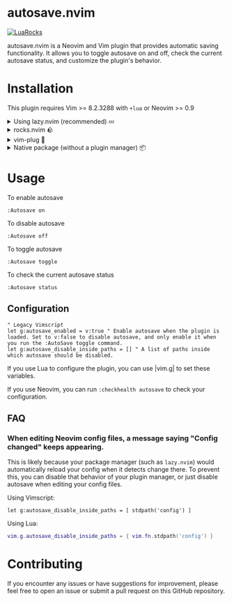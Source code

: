 # autosave.nvim

[![LuaRocks](https://img.shields.io/luarocks/v/brianhuster/autosave.nvim?logo=lua&color=purple)](https://luarocks.org/modules/brianhuster/autosave.nvim)

autosave.nvim is a Neovim and Vim plugin that provides automatic saving functionality. It allows you to toggle autosave on and off, check the current autosave status, and customize the plugin's behavior.

# Installation

This plugin requires Vim >= 8.2.3288 with `+lua` or Neovim >= 0.9

<details>
<summary>Using lazy.nvim (recommended) 💤</summary>

```lua
require("lazy").setup({
    {
        "brianhuster/autosave.nvim",
        event="InsertEnter",
        opts = {} -- Configuration here
    },
})
```

</details>

<details>
<summary>rocks.nvim 🪨</summary>

```vim
:Rocks install live-preview.nvim
```
</details>

<details>
<summary>vim-plug 🔌</summary>

```vim
Plug 'brianhuster/autosave.nvim' 
```

</details>

<details>
<summary>Native package (without a plugin manager) 📦</summary>

* Neovim

```sh
git clone --depth 1 https://github.com/brianhuster/live-preview.nvim ~/.local/share/nvim/site/pack/brianhuster/start/live-preview.nvim
```

* Vim

```sh
git clone --depth 1 https://github.com/brianhuster/live-preview.nvim ~/.vim/pack/brianhuster/start/live-preview.nvim
```
</details>

# Usage

To enable autosave
```vim
:Autosave on
```

To disable autosave
```vim
:Autosave off
```

To toggle autosave
```vim
:Autosave toggle
```

To check the current autosave status
```vim
:Autosave status
```

## Configuration

```vim
" Legacy Vimscript
let g:autosave_enabled = v:true " Enable autosave when the plugin is loaded. Set to v:false to disable autosave, and only enable it when you run the :AutoSave toggle command.
let g:autosave_disable_inside_paths = [] " A list of paths inside which autosave should be disabled. 
```
If you use Lua to configure the plugin, you can use |vim.g| to set these variables. 

If you use Neovim, you can run `:checkhealth autosave` to check your configuration.

## FAQ

### When editing Neovim config files, a message saying "Config changed" keeps appearing. 

This is likely because your package manager (such as `lazy.nvim`) would automatically reload your config when it detects change there. To prevent this, you can disable that behavior of your plugin manager, or just disable autosave when editing your config files.

Using Vimscript: 

```vim
let g:autosave_disable_inside_paths = [ stdpath('config') ]
```

Using Lua:

```lua
vim.g.autosave_disable_inside_paths = { vim.fn.stdpath('config') }
```

# Contributing

If you encounter any issues or have suggestions for improvement, please feel free to open an issue or submit a pull request on this GitHub repository. 
